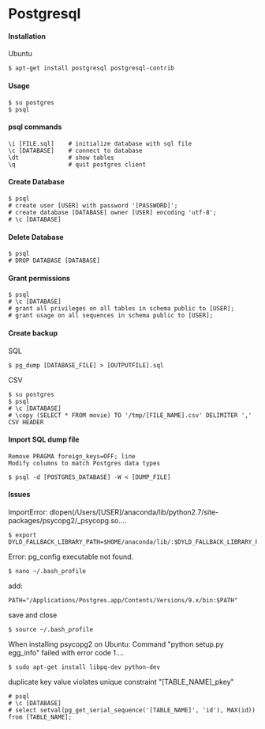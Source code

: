 Postgresql
==========

#### Installation

Ubuntu

	$ apt-get install postgresql postgresql-contrib


#### Usage

	$ su postgres
	$ psql

#### psql commands

	\i [FILE.sql]    # initialize database with sql file
	\c [DATABASE]    # connect to database
	\dt              # show tables
	\q               # quit postgres client               

#### Create Database

	$ psql 
	# create user [USER] with password '[PASSWORD]';
	# create database [DATABASE] owner [USER] encoding 'utf-8';
	# \c [DATABASE]

#### Delete Database

	$ psql
	# DROP DATABASE [DATABASE]

#### Grant permissions

	$ psql
	# \c [DATABASE]
	# grant all privileges on all tables in schema public to [USER];
	# grant usage on all sequences in schema public to [USER];


#### Create backup

SQL

	$ pg_dump [DATABASE_FILE] > [OUTPUTFILE].sql

CSV

	$ su postgres
	$ psql
	# \c [DATABASE]
	# \copy (SELECT * FROM movie) TO '/tmp/[FILE_NAME].csv' DELIMITER ',' CSV HEADER

#### Import SQL dump file

	Remove PRAGMA foreign_keys=OFF; line
	Modify columns to match Postgres data types

	$ psql -d [POSTGRES_DATABASE] -W < [DUMP_FILE]


#### Issues

ImportError: dlopen(/Users/[USER]/anaconda/lib/python2.7/site-packages/psycopg2/_psycopg.so.... 

	$ export DYLD_FALLBACK_LIBRARY_PATH=$HOME/anaconda/lib/:$DYLD_FALLBACK_LIBRARY_PATH


Error: pg_config executable not found.
	
	$ nano ~/.bash_profile

add: 

	PATH="/Applications/Postgres.app/Contents/Versions/9.x/bin:$PATH"

save and close

	$ source ~/.bash_profile


When installing psycopg2 on Ubuntu: Command "python setup.py egg_info" failed with error code 1.... 

	$ sudo apt-get install libpq-dev python-dev


duplicate key value violates unique constraint "[TABLE_NAME]_pkey"

	# psql
	# \c [DATABASE]
	# select setval(pg_get_serial_sequence('[TABLE_NAME]', 'id'), MAX(id)) from [TABLE_NAME];


